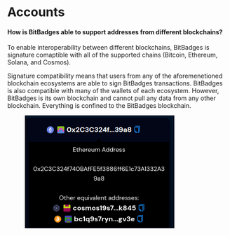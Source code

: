 # Accounts

#### **How is BitBadges able to support addresses from different blockchains?**

To enable interoperability between different blockchains, BitBadges is signature comaptible with all of the supported chains (Bitcoin, Ethereum, Solana, and Cosmos).&#x20;

Signature compatibility means that users from any of the aforemenetioned blockchain ecosystems are able to sign BitBadges transactions. BitBadges is also compatible with many of the wallets of each ecosystem. However, BitBadges is its own blockchain and cannot pull any data from any other blockchain. Everything is confined to the BitBadges blockchain.

<figure><img src="../../.gitbook/assets/image (9).png" alt=""><figcaption></figcaption></figure>